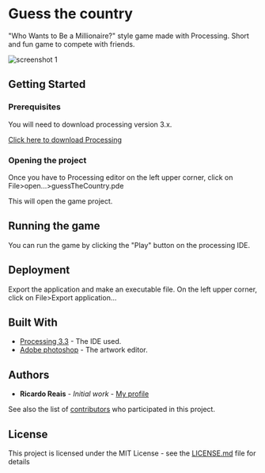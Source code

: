 # Guess the country

"Who Wants to Be a Millionaire?" style game made with Processing. Short and fun game to compete with friends.

![screenshot 1](https://github.com/ricardoreais/guess-the-country/tree/master/examples/mode1.png "Game mode 1")

## Getting Started
### Prerequisites

You will need to download processing version 3.x.

[Click here to download Processing](https://processing.org/download/)

### Opening the project

Once you have to Processing editor on the left upper corner, click on File>open...>guessTheCountry.pde

This will open the game project.

## Running the game

You can run the game by clicking the "Play" button on the processing IDE.

## Deployment

Export the application and make an executable file. On the left upper corner, click on File>Export application...

## Built With

* [Processing 3.3](https://processing.org/download/) - The IDE used.
* [Adobe photoshop](https://www.adobe.com/pt/products/photoshop.html?promoid=KLXLS&mv=search&s_kwcid=AL!3085!3!180232924738!b!!g!!adobe%20photoshop%20gr%C3%A1tis&ef_id=WL7ZFwAAACZ40aWn:20170314164153:s) - The artwork editor.

## Authors

* **Ricardo Reais** - *Initial work* - [My profile](https://github.com/ricardoreais)

See also the list of [contributors](https://github.com/ricardoreais/guess-the-country/contributors) who participated in this project.

## License

This project is licensed under the MIT License - see the [LICENSE.md](LICENSE.md) file for details
